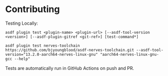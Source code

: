 # Contributing

Testing Locally:

```shell
asdf plugin test <plugin-name> <plugin-url> [--asdf-tool-version <version>] [--asdf-plugin-gitref <git-ref>] [test-command*]

asdf plugin test nerves-toolchain https://github.com/bjyoungblood/asdf-nerves-toolchain.git --asdf-tool-version="13.2.0-aarch64-nerves-linux-gnu" "aarch64-nerves-linux-gnu-gcc --help"
```

Tests are automatically run in GitHub Actions on push and PR.
